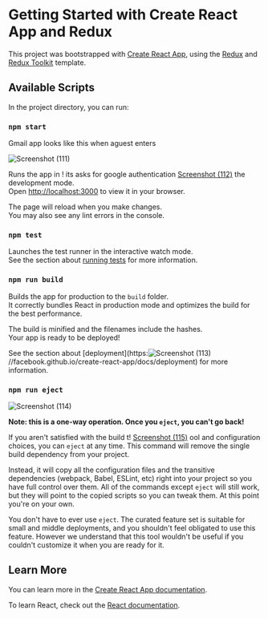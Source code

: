# Getting Started with Create React App and Redux

This project was bootstrapped with [Create React App](https://github.com/facebook/create-react-app), using the [Redux](https://redux.js.org/) and [Redux Toolkit](https://redux-toolkit.js.org/) template.

## Available Scripts

In the project directory, you can run:

### `npm start`

Gmail app looks like this when aguest enters

![Screenshot (111)](https://user-images.githubusercontent.com/43042413/211796980-53a7c7a6-7881-422f-8f7f-8e31a937921f.png)



Runs the app in !
its asks for google authentication
[Screenshot (112)](https://user-images.githubusercontent.com/43042413/211797166-ccf9a546-2ab6-4d1f-ac52-1c621022adc3.png)
the development mode.\
Open [http://localhost:3000](http://localhost:3000) to view it in your browser.

The page will reload when you make changes.\
You may also see any lint errors in the console.

### `npm test`

Launches the test runner in the interactive watch mode.\
See the section about [running tests](https://facebook.github.io/create-react-app/docs/running-tests) for more information.

### `npm run build`

Builds the app for production to the `build` folder.\
It correctly bundles React in production mode and optimizes the build for the best performance.

The build is minified and the filenames include the hashes.\
Your app is ready to be deployed!

See the section about [deployment](https:![Screenshot (113)](https://user-images.githubusercontent.com/43042413/211797281-3779c3f9-8e9e-486f-9606-a45fb9ba3d35.png)
//facebook.github.io/create-react-app/docs/deployment) for more information.

### `npm run eject`
![Screenshot (114)](https://user-images.githubusercontent.com/43042413/211797323-aab825e1-724e-4b89-992f-80c12b2b161b.png)

**Note: this is a one-way operation. Once you `eject`, you can't go back!**

If you aren't satisfied with the build t!
[Screenshot (115)](https://user-images.githubusercontent.com/43042413/211797348-de8bb950-8962-4dfa-b5df-bda1c69a482c.png)
ool and configuration choices, you can `eject` at any time. This command will remove the single build dependency from your project.

Instead, it will copy all the configuration files and the transitive dependencies (webpack, Babel, ESLint, etc) right into your project so you have full control over them. All of the commands except `eject` will still work, but they will point to the copied scripts so you can tweak them. At this point you're on your own.

You don't have to ever use `eject`. The curated feature set is suitable for small and middle deployments, and you shouldn't feel obligated to use this feature. However we understand that this tool wouldn't be useful if you couldn't customize it when you are ready for it.

## Learn More

You can learn more in the [Create React App documentation](https://facebook.github.io/create-react-app/docs/getting-started).

To learn React, check out the [React documentation](https://reactjs.org/).
